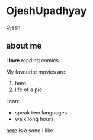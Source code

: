 # OjeshUpadhyay
Ojesh
## about me
I **love** reading comics

My favourite movies are:
 
1. hero
2. life of a pie

I can:
- speak two languages
- walk long hours

[here](https://youtu.be/RwKOWLSzFqE?si=wJroz89i3DBgucve) is a song I like


